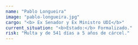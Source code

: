 ```yaml
---
name: "Pablo Longueira"
image: "pablo-longueira.jpg"
cargo: "<b> Ex Senador y Ex Ministro UDI</b>"
current_situation: "<b>Estado:</b> Formalizado."
risk: "Multa y de 541 días a 5 años de cárcel."
---
```

